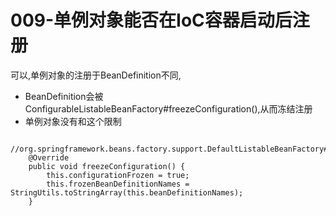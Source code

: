 # 009-单例对象能否在IoC容器启动后注册

可以,单例对象的注册于BeanDefinition不同,

- BeanDefinition会被ConfigurableListableBeanFactory#freezeConfiguration(),从而冻结注册
- 单例对象没有和这个限制

```
	//org.springframework.beans.factory.support.DefaultListableBeanFactory#freezeConfiguration
	@Override
	public void freezeConfiguration() {
		this.configurationFrozen = true;
		this.frozenBeanDefinitionNames = StringUtils.toStringArray(this.beanDefinitionNames);
	}
```

